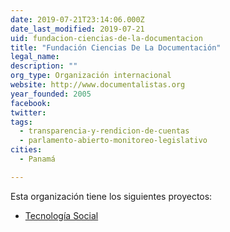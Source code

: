 ```yaml
---
date: 2019-07-21T23:14:06.000Z
date_last_modified: 2019-07-21
uid: fundacion-ciencias-de-la-documentacion
title: "Fundación Ciencias De La Documentación"
legal_name: 
description: ""
org_type: Organización internacional
website: http://www.documentalistas.org
year_founded: 2005
facebook: 
twitter: 
tags:
  - transparencia-y-rendicion-de-cuentas
  - parlamento-abierto-monitoreo-legislativo
cities: 
  - Panamá

---
```


Esta organización tiene los siguientes proyectos:

- [Tecnología Social](/proyectos/tecnologia-social)
